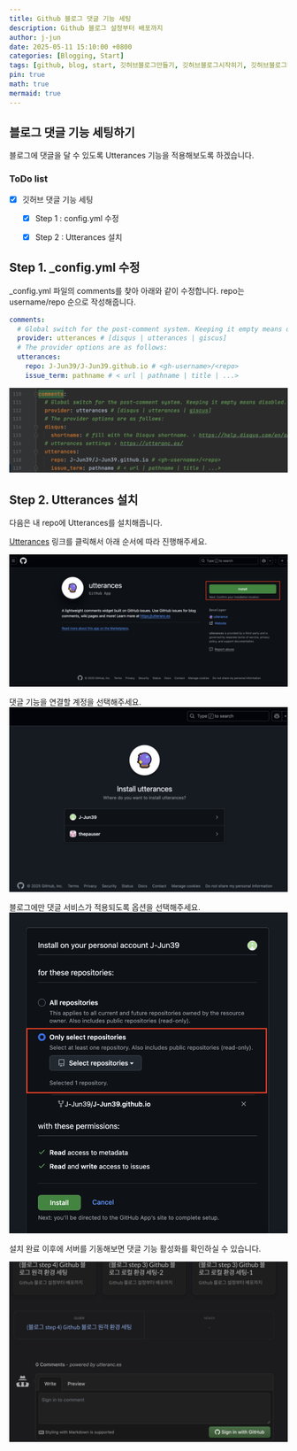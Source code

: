 ```yaml
---
title: Github 블로그 댓글 기능 세팅
description: Github 블로그 설정부터 배포까지
author: j-jun
date: 2025-05-11 15:10:00 +0800
categories: [Blogging, Start]
tags: [github, blog, start, 깃허브블로그만들기, 깃허브블로그시작히기, 깃허브블로그댓글, 댓글, 댓글기능, 댓글기능만들기]
pin: true
math: true
mermaid: true
---
```


## 블로그 댓글 기능 세팅하기

블로그에 댓글을 달 수 있도록 Utterances 기능을 적용해보도록 하겠습니다.
<br>

### ToDo list
- [x] 깃허브 댓글 기능 세팅
  - [x] Step 1 : config.yml 수정
  - [x] Step 2 : Utterances 설치
  

## Step 1. _config.yml 수정

_config.yml 파일의 comments를 찾아 아래와 같이 수정합니다.
repo는 username/repo 순으로 작성해줍니다.

```yaml
comments:
  # Global switch for the post-comment system. Keeping it empty means disabled.
  provider: utterances # [disqus | utterances | giscus]
  # The provider options are as follows:
  utterances:
    repo: J-Jun39/J-Jun39.github.io # <gh-username>/<repo>
    issue_term: pathname # < url | pathname | title | ...>
```

![Desktop View](../assets/img/post5/gitcomments4.png)


## Step 2. Utterances 설치
다음은 내 repo에 Utterances를 설치해줍니다.

[Utterances](https://github.com/apps/utterances/) 링크를 클릭해서 아래 순서에 따라 진행해주세요.

![Desktop View](../assets/img/post5/gitcomments1.png)

댓글 기능을 연결할 계정을 선택해주세요.
![Desktop View](../assets/img/post5/gitcomments2.png)

블로그에만 댓글 서비스가 적용되도록 옵션을 선택해주세요.
![Desktop View](../assets/img/post5/gitcomments3.png)

설치 완료 이후에 서버를 기동해보면 댓글 기능 활성화를 확인하실 수 있습니다.

![Desktop View](../assets/img/post5/gitcomments5.png)
